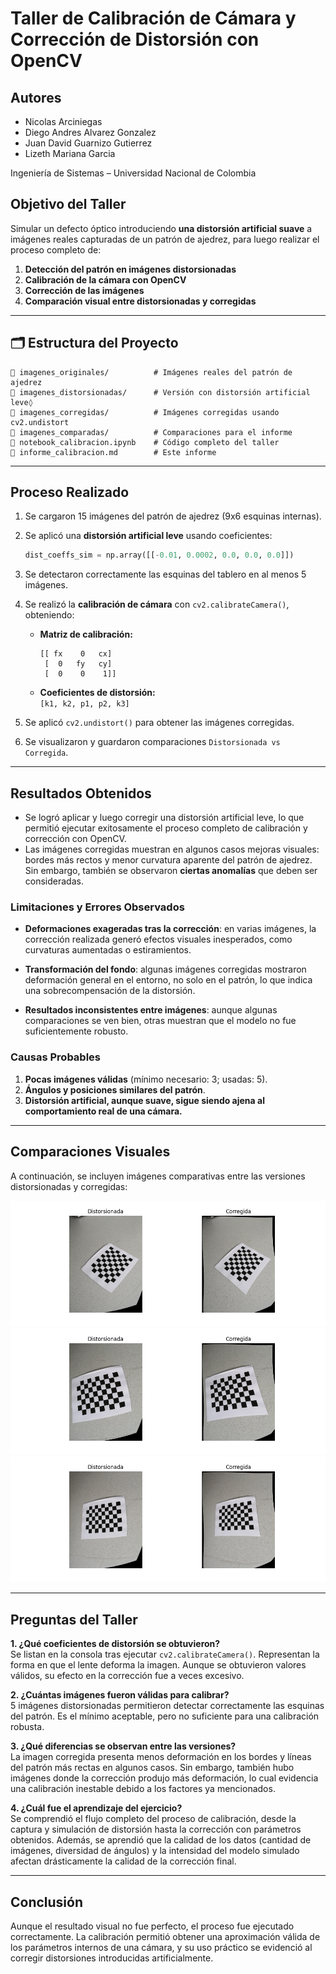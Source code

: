 # Taller de Calibración de Cámara y Corrección de Distorsión con OpenCV

## Autores
- Nicolas Arciniegas
- Diego Andres Alvarez Gonzalez
- Juan David Guarnizo Gutierrez
- Lizeth Mariana Garcia
 
Ingeniería de Sistemas – Universidad Nacional de Colombia



## Objetivo del Taller

Simular un defecto óptico introduciendo **una distorsión artificial suave** a imágenes reales capturadas de un patrón de ajedrez, para luego realizar el proceso completo de:

1. **Detección del patrón en imágenes distorsionadas**
2. **Calibración de la cámara con OpenCV**
3. **Corrección de las imágenes**
4. **Comparación visual entre distorsionadas y corregidas**

---

## 🗂️ Estructura del Proyecto

```
📁 imagenes_originales/          # Imágenes reales del patrón de ajedrez
📁 imagenes_distorsionadas/      # Versión con distorsión artificial leve◊
📁 imagenes_corregidas/          # Imágenes corregidas usando cv2.undistort
📁 imagenes_comparadas/          # Comparaciones para el informe
📄 notebook_calibracion.ipynb    # Código completo del taller
📄 informe_calibracion.md        # Este informe
```

---

## Proceso Realizado

1. Se cargaron 15 imágenes del patrón de ajedrez (9x6 esquinas internas).
2. Se aplicó una **distorsión artificial leve** usando coeficientes:
   ```python
   dist_coeffs_sim = np.array([[-0.01, 0.0002, 0.0, 0.0, 0.0]])
   ```
3. Se detectaron correctamente las esquinas del tablero en al menos 5 imágenes.
4. Se realizó la **calibración de cámara** con `cv2.calibrateCamera()`, obteniendo:

   - **Matriz de calibración:**
     ```
     [[ fx    0   cx]
      [  0   fy   cy]
      [  0    0    1]]
     ```

   - **Coeficientes de distorsión:**  
     `[k1, k2, p1, p2, k3]`

5. Se aplicó `cv2.undistort()` para obtener las imágenes corregidas.
6. Se visualizaron y guardaron comparaciones `Distorsionada vs Corregida`.

---

## Resultados Obtenidos

- Se logró aplicar y luego corregir una distorsión artificial leve, lo que permitió ejecutar exitosamente el proceso completo de calibración y corrección con OpenCV.
- Las imágenes corregidas muestran en algunos casos mejoras visuales: bordes más rectos y menor curvatura aparente del patrón de ajedrez. Sin embargo, también se observaron **ciertas anomalías** que deben ser consideradas.

### Limitaciones y Errores Observados

- **Deformaciones exageradas tras la corrección**: en varias imágenes, la corrección realizada generó efectos visuales inesperados, como curvaturas aumentadas o estiramientos.

- **Transformación del fondo**: algunas imágenes corregidas mostraron deformación general en el entorno, no solo en el patrón, lo que indica una sobrecompensación de la distorsión.

- **Resultados inconsistentes entre imágenes**: aunque algunas comparaciones se ven bien, otras muestran que el modelo no fue suficientemente robusto.

### Causas Probables

1. **Pocas imágenes válidas** (mínimo necesario: 3; usadas: 5).
2. **Ángulos y posiciones similares del patrón**.
3. **Distorsión artificial, aunque suave, sigue siendo ajena al comportamiento real de una cámara.**

---

## Comparaciones Visuales

A continuación, se incluyen imágenes comparativas entre las versiones distorsionadas y corregidas:

![Comparación 1](imagenes_comparadas/comparacion_1.png)  
![Comparación 2](imagenes_comparadas/comparacion_2.png)  
![Comparación 3](imagenes_comparadas/comparacion_3.png)

---

## Preguntas del Taller

**1. ¿Qué coeficientes de distorsión se obtuvieron?**  
Se listan en la consola tras ejecutar `cv2.calibrateCamera()`. Representan la forma en que el lente deforma la imagen. Aunque se obtuvieron valores válidos, su efecto en la corrección fue a veces excesivo.

**2. ¿Cuántas imágenes fueron válidas para calibrar?**  
5 imágenes distorsionadas permitieron detectar correctamente las esquinas del patrón. Es el mínimo aceptable, pero no suficiente para una calibración robusta.

**3. ¿Qué diferencias se observan entre las versiones?**  
La imagen corregida presenta menos deformación en los bordes y líneas del patrón más rectas en algunos casos. Sin embargo, también hubo imágenes donde la corrección produjo más deformación, lo cual evidencia una calibración inestable debido a los factores ya mencionados.

**4. ¿Cuál fue el aprendizaje del ejercicio?**  
Se comprendió el flujo completo del proceso de calibración, desde la captura y simulación de distorsión hasta la corrección con parámetros obtenidos. Además, se aprendió que la calidad de los datos (cantidad de imágenes, diversidad de ángulos) y la intensidad del modelo simulado afectan drásticamente la calidad de la corrección final.

---


## Conclusión

Aunque el resultado visual no fue perfecto, el proceso fue ejecutado correctamente. La calibración permitió obtener una aproximación válida de los parámetros internos de una cámara, y su uso práctico se evidenció al corregir distorsiones introducidas artificialmente.

